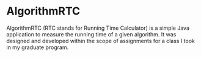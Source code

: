# AlgorithmRTC

AlgorithmRTC (RTC stands for Running Time Calculator) is a simple Java application to measure the running time of a given algorithm.
It was designed and developed within the scope of assignments for a class I took in my graduate program.
